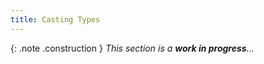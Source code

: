 ```yaml
---
title: Casting Types
---
```


{: .note .construction }
_This section is a **work in progress**..._

<div style="min-height: 400px"></div>
